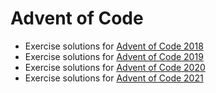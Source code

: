 # Advent of Code

- Exercise solutions for [Advent of Code 2018](https://adventofcode.com/2018)
- Exercise solutions for [Advent of Code 2019](https://adventofcode.com/2019)
- Exercise solutions for [Advent of Code 2020](https://adventofcode.com/2020)
- Exercise solutions for [Advent of Code 2021](https://adventofcode.com/2021)
